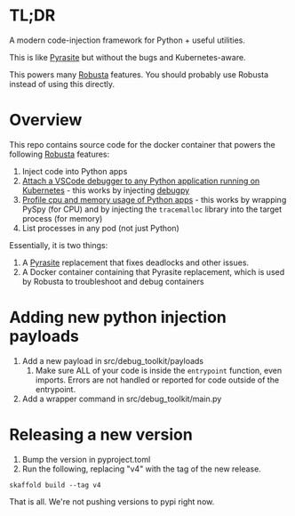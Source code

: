 # TL;DR
A modern code-injection framework for Python + useful utilities.

This is like [Pyrasite](https://github.com/lmacken/pyrasite) but without the bugs and Kubernetes-aware.

This powers many [Robusta](http://robusta.dev/) features. You should probably use Robusta instead of using this directly.

# Overview
This repo contains source code for the docker container that powers the following [Robusta](http://robusta.dev/) features:

1. Inject code into Python apps
2. [Attach a VSCode debugger to any Python application running on Kubernetes](https://docs.robusta.dev/master/catalog/actions/python-troubleshooting.html#python-debugger) - this works by injecting [debugpy](https://github.com/microsoft/debugpy/)
3. [Profile cpu and memory usage of Python apps](https://docs.robusta.dev/master/catalog/actions/python-troubleshooting.html#python-profiler) - this works by  wrapping PySpy (for CPU) and by injecting the `tracemalloc` library into the target process (for memory)
4. List processes in any pod (not just Python)
 
Essentially, it is two things:
1. A [Pyrasite](https://github.com/lmacken/pyrasite) replacement that fixes deadlocks and other issues.
2. A Docker container containing that Pyrasite replacement, which is used by Robusta to troubleshoot and debug containers

# Adding new python injection payloads
1. Add a new payload in src/debug_toolkit/payloads
   1. Make sure ALL of your code is inside the `entrypoint` function, even imports. Errors are not handled or reported for code outside of the entrypoint.
2. Add a wrapper command in src/debug_toolkit/main.py

# Releasing a new version

1. Bump the version in pyproject.toml 
2. Run the following, replacing "v4" with the tag of the new release.

```
skaffold build --tag v4
```

That is all. We're not pushing versions to pypi right now.

